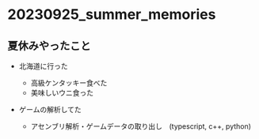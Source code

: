 # 20230925_summer_memories

## 夏休みやったこと

- 北海道に行った
    - 高級ケンタッキー食べた
    - 美味しいウニ食った

- ゲームの解析してた
    - アセンブリ解析・ゲームデータの取り出し　(typescript, c++, python)
